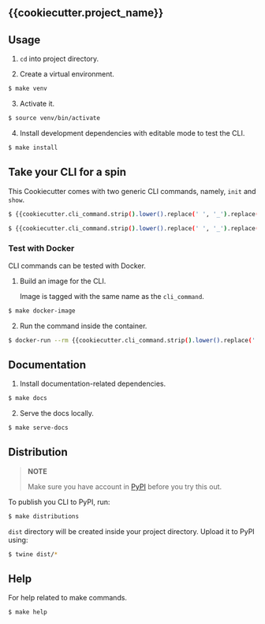 ## {{cookiecutter.project_name}}

## Usage

1. `cd` into project directory.

2. Create a virtual environment.

```bash
$ make venv
```

3. Activate it.

```bash
$ source venv/bin/activate
```

4. Install development dependencies with editable mode to test the CLI.

```bash
$ make install
```

## Take your CLI for a spin

This Cookiecutter comes with two generic CLI commands, namely, `init` and `show`.

```bash
$ {{cookiecutter.cli_command.strip().lower().replace(' ', '_').replace('-', '_')}} init
```

```bash
$ {{cookiecutter.cli_command.strip().lower().replace(' ', '_').replace('-', '_')}} show
```

### Test with Docker

CLI commands can be tested with Docker.

1. Build an image for the CLI.

    Image is tagged with the same name as the `cli_command`.

```bash
$ make docker-image
```

2. Run the command inside the container.

```bash
$ docker-run --rm {{cookiecutter.cli_command.strip().lower().replace(' ', '_').replace('-', '_')}} init
```

## Documentation

1. Install documentation-related dependencies.

```bash
$ make docs
```

2. Serve the docs locally.

```bash
$ make serve-docs
```

## Distribution

> **NOTE**
>
> Make sure you have account in [PyPI](https://pypi.org/account/register/) before you try this out.

To publish you CLI to PyPI, run:

```bash
$ make distributions
```

`dist` directory will be created inside your project directory. Upload it to PyPI using:

```bash
$ twine dist/*
```

## Help

For help related to make commands.

```bash
$ make help
```
